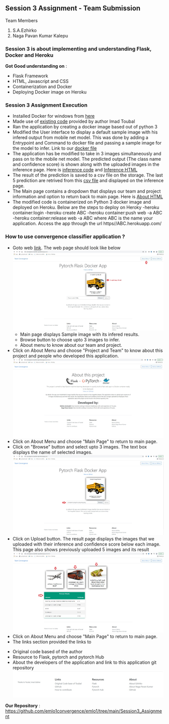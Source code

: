 ## Session 3 Assignment - Team Submission
Team Members
1. S.A.Ezhirko
2. Naga Pavan Kumar Kalepu

### Session 3 is about implementing and understanding Flask, Docker and Heroku
**Got Good understanding on** : <br />
* Flask Framework
* HTML, Javascript and CSS
* Containerization and Docker
* Deploying Docker image on Heroku

### Session 3 Assignment Execution
* Installed Docker for windows from [here](https://docs.docker.com/desktop/windows/install/)
* Made use of [existing code](https://github.com/imadtoubal/Pytorch-Flask-Starter) provided by author Imad Toubal
* Ran the application by creating a docker image based out of python 3
* Modified the User interface to display a default sample image with his infered output from mobile net model. This was done by adding a Entrypoint and Command to docker file and passing a sample image for the model to infer. Link to our [docker file](https://github.com/emlo1convergence/emlo1/blob/main/Session3_Assignment/Dockerfile)
* The application has be modified to take in 3 images simultaneously and pass on to the mobile net model. The predicted output (The class name and confidence score) is shown along with the uploaded images in the inference page. Here is [inference code](https://github.com/emlo1convergence/emlo1/blob/main/Session3_Assignment/app.py) and [Inference HTML](https://github.com/emlo1convergence/emlo1/blob/main/Session3_Assignment/templates/inference.html)
* The result of the prediction is saved to a csv file on the storage. The last 5 prediction are retrived from this [csv file](https://github.com/emlo1convergence/emlo1/blob/main/Session3_Assignment/static/uploads/prev_result.csv) and displayed on the inference page.
* The Main page contains a dropdown that displays our team and project information and option to return back to main page. Here is [About HTML](https://github.com/emlo1convergence/emlo1/blob/main/Session3_Assignment/templates/about.html)
* The modified code is containerized on Python 3 docker image and deployed on Heroku. Below are the steps to deploy on Heroky
  -heroku container:login
  -heroku create ABC
  -heroku container:push web -a ABC
  -heroku container:release web -a  ABC
  where ABC is the name your application. Access the app through the url https//ABC.herokuapp.com/
### How to use convergence classifier application ?
* Goto web [link](https://convergence-classifier-app.herokuapp.com/). The web page should look like below <br />
![](Images/Homepage.jpg)
  - Main page displays Sample image with its infered results.
  - Browse button to choose upto 3 images to infer.
  - About menu to know about our team and project.
 * Click on About Menu and choose "Project and Team" to know about this project and people who developed this application.</br>
 ![](Images/About.jpg)
 * Click on About Menu and choose "Main Page" to return to main page.
 * Click on "Browse" button and select upto 3 images. The text box displays the name of selected images.
 ![](Images/ImageSelection.jpg)
 * Click on Upload button. The result page displays the images that we uploaded with their inference and confidence score below each image. This page also shows previously uploaded 5 images and its result
 ![](Images/Result.jpg)
 * Click on About Menu and choose "Main Page" to return to main page.
 * The links section provided the links to 
  - Original code based of the author
  - Resource to Flask, pytorch and pytorch Hub
  - About the developers of the application and link to this application git repository
 ![](Images/Link.jpg)
 
**Our Repository** : https://github.com/emlo1convergence/emlo1/tree/main/Session3_Assignment <br />
  
